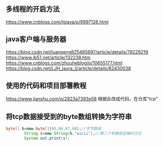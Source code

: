 ## 多线程的开启方法
https://www.cnblogs.com/lgjava/p/9997126.html
## java客户端与服务器
https://blog.csdn.net/luanpeng825485697/article/details/78229219
https://www.jb51.net/article/132238.htm
https://www.cnblogs.com/zhouheblog/p/10655177.html
https://blog.csdn.net/LJH_laura_li/article/details/82430038
## 使用的代码和项目部署教程
https://www.jianshu.com/p/2823a7393e58
根据此改成代码，在仓库"tcp"
## 将tcp数据接受到的byte数组转换为字符串
```java
byte[] b=new byte[]{65,66,67,68};//字节数组
        String s=new String(b,"ascii");//第二个参数指定编码方式
        System.out.print(s);
```
